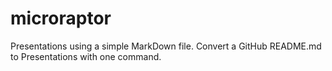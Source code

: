 # microraptor
Presentations using a simple MarkDown file. Convert a GitHub README.md to Presentations with one command.
